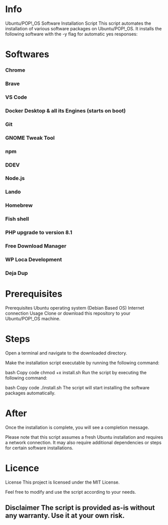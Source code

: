 # Info

Ubuntu/POP!\_OS Software Installation Script This script automates the
installation of various software packages on Ubuntu/POP!\_OS. It
installs the following software with the -y flag for automatic yes
responses:

# Softwares

### Chrome 
###  Brave 
###  VS Code 
###  Docker Desktop & all its Engines (starts on boot)
###  Git 
###  GNOME Tweak Tool 
###  npm 
###  DDEV 
###  Node.js 
###  Lando 
###  Homebrew
###  Fish shell 
###  PHP upgrade to version 8.1 
###  Free Download Manager 
###  WP Loca Development 
###  Deja Dup

# Prerequisites
Prerequisites Ubuntu operating system (Debian Based OS) Internet
connection Usage Clone or download this repository to your
Ubuntu/POP!\_OS machine.

# Steps
Open a terminal and navigate to the downloaded directory.

Make the installation script executable by running the following
command:

bash Copy code chmod +x install.sh Run the script by executing the
following command:

bash Copy code ./install.sh The script will start installing the
software packages automatically.

# After
Once the installation is complete, you will see a completion message.

Please note that this script assumes a fresh Ubuntu installation and
requires a network connection. It may also require additional
dependencies or steps for certain software installations.

# Licence
License This project is licensed under the MIT License.

Feel free to modify and use the script according to your needs.

## Disclaimer The script is provided as-is without any warranty. Use it at your own risk.

